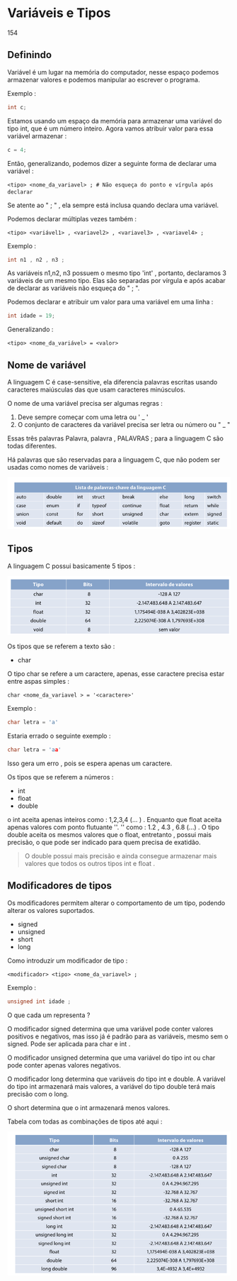 # Variáveis e Tipos

154

## Definindo

Variável é um lugar na memória do computador, nesse espaço podemos armazenar valores e podemos manipular ao escrever o programa. 

Exemplo :

```c
int c;
```

 Estamos usando um espaço da memória para armazenar uma variável do tipo int, que é um número inteiro. Agora vamos atribuir valor para essa variável armazenar :

```c
c = 4;
```

Então, generalizando, podemos dizer a seguinte forma de declarar uma variável :

```
<tipo> <nome_da_variavel> ; # Não esqueça do ponto e vírgula após declarar
```

Se atente ao " ; " , ela sempre está inclusa quando declara uma variável. 

Podemos declarar múltiplas vezes também :

```
<tipo> <variável1> , <variavel2> , <variavel3> , <variavel4> ; 
```

Exemplo :

```c
int n1 , n2 , n3 ;
```

As variáveis n1,n2, n3 possuem o mesmo tipo 'int' , portanto, declaramos 3 variáveis de um mesmo tipo. Elas são separadas por vírgula e após acabar de declarar as variáveis não esqueça do " ; ".

Podemos declarar e atribuir um valor para uma variável em uma linha :

```c
int idade = 19;
```

Generalizando : 

```
<tipo> <nome_da_variável> = <valor>
```

## Nome de variável 

A linguagem C é case-sensitive, ela diferencia palavras escritas usando caracteres maiúsculas das que usam caracteres minúsculos. 

O nome de  uma variável precisa ser algumas regras :

1. Deve sempre começar com uma letra ou ' _ '
2. O conjunto de caracteres da variável precisa ser letra ou número ou " _ "

Essas três palavras Palavra, palavra , PALAVRAS ; para a linguagem C são todas diferentes.

Há palavras que são reservadas para a linguagem C, que não podem ser usadas como nomes de variáveis :

![](imagens/2.png)

## Tipos

A linguagem C possui basicamente 5 tipos :

![](imagens/3.png)

Os tipos que se referem a texto são :

* char

O tipo char se refere a um caractere, apenas, esse caractere precisa estar entre aspas simples :

```
char <nome_da_variavel > = '<caractere>'
```

 Exemplo :

```c
char letra = 'a'
```

Estaria errado o seguinte exemplo : 

```c
char letra = 'aa'
```

Isso gera um erro , pois se espera apenas um caractere. 

Os tipos que se referem a números :

* int
* float
* double

o int aceita apenas inteiros como : 1,2,3,4 (... ) . Enquanto que float aceita apenas valores com ponto flutuante ''. ''  como : 1.2 , 4.3 , 6.8 (...) . O tipo double aceita os mesmos valores que o float, entretanto , possui mais precisão, o que pode ser indicado para quem precisa de exatidão. 

> O double possui mais precisão e ainda consegue armazenar mais valores que todos os outros tipos int e float .

## Modificadores de tipos

Os modificadores permitem alterar o comportamento de um tipo, podendo alterar os valores suportados.

* signed
* unsigned
* short
* long

Como introduzir um modificador de tipo :

```
<modificador> <tipo> <nome_da_variavel> ;
```

Exemplo :

```c
unsigned int idade ;
```

O que cada um representa ?

O modificador signed determina que uma variável pode conter valores positivos e negativos, mas isso já é padrão para as variáveis, mesmo sem o signed. Pode ser aplicada para char e int .

O modificador unsigned determina que uma variável do tipo int ou char pode conter apenas valores negativos.

O modificador long determina que variáveis do tipo int e double. A variável do tipo int armazenará mais valores, a variável do tipo double terá mais precisão com o long. 

O short determina que o int armazenará menos valores. 

Tabela com todas as combinações de tipos até aqui :

![](imagens/4.png)